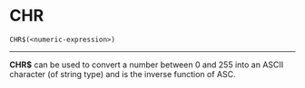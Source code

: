 # CHR
```
CHR$(<numeric-expression>)
```
---

**CHR$** can be used to convert a number between 0 and 255 into an ASCII character (of string type) and is the inverse function of ASC.

